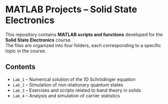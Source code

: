 # MATLAB Projects – Solid State Electronics

This repository contains **MATLAB scripts and functions** developed for the **Solid State Electronics** course.  
The files are organized into four folders, each corresponding to a specific topic in the course.

## Contents

- `Lab_1` – Numerical solution of the 1D Schrödinger equation  
- `Lab_2` – Simulation of non-stationary quantum states  
- `Lab_3` – Exercises and scripts related to band theory in solids  
- `Lab_4` – Analysis and simulation of carrier statistics
